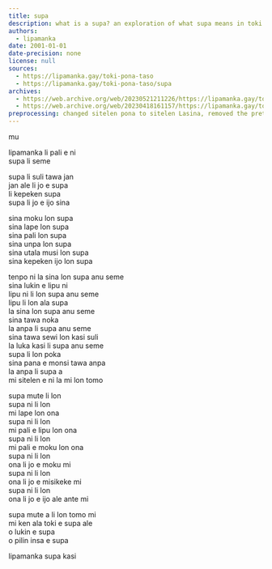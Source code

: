 ```yaml
---
title: supa
description: what is a supa? an exploration of what supa means in toki pona.
authors:
  - lipamanka
date: 2001-01-01
date-precision: none
license: null
sources:
  - https://lipamanka.gay/toki-pona-taso
  - https://lipamanka.gay/toki-pona-taso/supa
archives:
  - https://web.archive.org/web/20230521211226/https://lipamanka.gay/toki-pona-taso
  - https://web.archive.org/web/20230418161157/https://lipamanka.gay/toki-pona-taso/supa
preprocessing: changed sitelen pona to sitelen Lasina, removed the pretty whitespace
---
```


mu

lipamanka li pali e ni  
supa li seme

supa li suli tawa jan  
jan ale li jo e supa  
li kepeken supa  
supa li jo e ijo sina

sina moku lon supa  
sina lape lon supa  
sina pali lon supa  
sina unpa lon supa  
sina utala musi lon supa  
sina kepeken ijo lon supa

tenpo ni la sina lon supa anu seme  
sina lukin e lipu ni  
lipu ni li lon supa anu seme  
lipu li lon ala supa  
la sina lon supa anu seme  
sina tawa noka  
la anpa li supa anu seme  
sina tawa sewi lon kasi suli  
la luka kasi li supa anu seme  
supa li lon poka  
sina pana e monsi tawa anpa  
la anpa li supa a  
mi sitelen e ni la mi lon tomo

supa mute li lon  
supa ni li lon  
mi lape lon ona  
supa ni li lon  
mi pali e lipu lon ona  
supa ni li lon  
mi pali e moku lon ona  
supa ni li lon  
ona li jo e moku mi  
supa ni li lon  
ona li jo e misikeke mi  
supa ni li lon  
ona li jo e ijo ale ante mi

supa mute a li lon tomo mi  
mi ken ala toki e supa ale  
o lukin e supa  
o pilin insa e supa

lipamanka supa kasi
